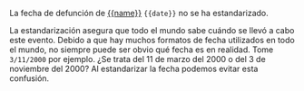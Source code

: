 La fecha de defunción de [{{name}}](https://familysearch.org/tree/#view=ancestor&person={{pid}}) `{{date}}` no se ha estandarizado.

La estandarización asegura que todo el mundo sabe cuándo se llevó a cabo este evento.
Debido a que hay muchos formatos de fecha utilizados en todo el mundo, no siempre puede ser obvio qué fecha es en realidad.
Tome `3/11/2000` por ejemplo. ¿Se trata del 11 de marzo del 2000 o del 3 de noviembre del 2000?
Al estandarizar la fecha podemos evitar esta confusión.